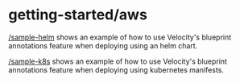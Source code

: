 # getting-started/aws


[/sample-helm](sample-helm) shows an example of how to use Velocity's blueprint annotations feature when deploying using an helm chart.

[/sample-k8s](sample-k8s) shows an example of how to use Velocity's blueprint annotations feature when deploying using kubernetes manifests.